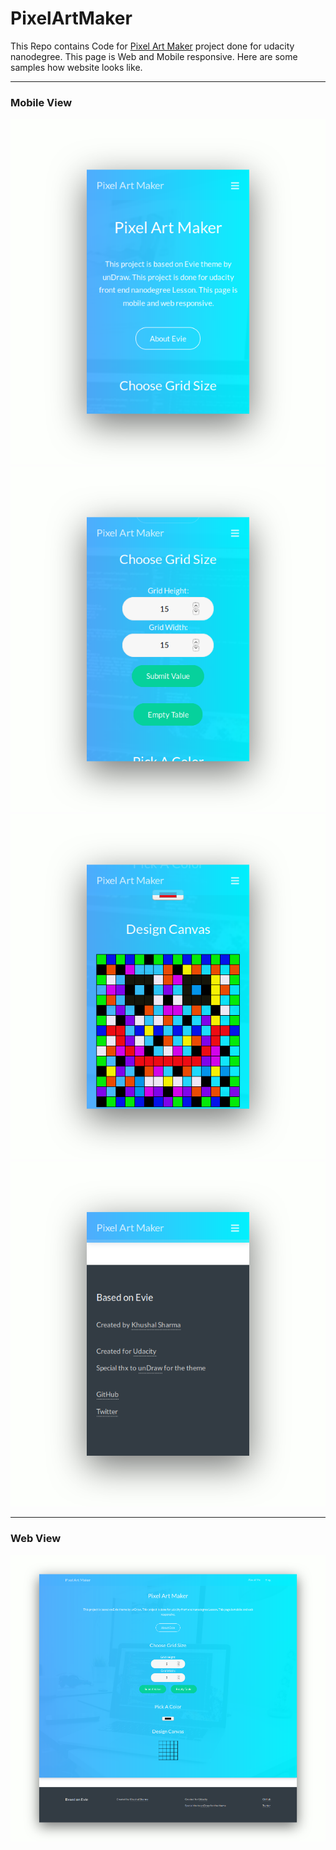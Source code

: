 # PixelArtMaker
This Repo contains Code for [Pixel Art Maker](http://logan1x.me/PixelArtMaker/) project done for udacity nanodegree.
This page is Web and Mobile responsive.
Here are some samples how website looks like.

---

### Mobile View

<p align="center">
        <img src="images/pam_mobile1.png" title="Header">
        <img src="images/pam_mobile2.png" title="Grid Size">
        <img src="images/pam_mobile4.png" title="Canvas">
        <img src="images/pam_mobile5.png" title="Footer">
</p>

---

### Web View

<p align="center"><img src="images/pam_web.png" title="Web View"></p>
